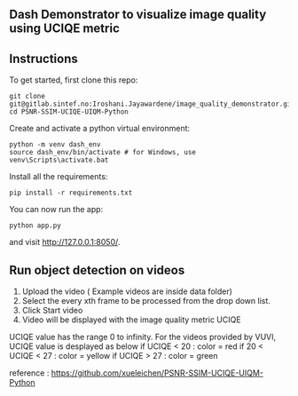 ## Dash Demonstrator to visualize image quality using UCIQE metric

## Instructions

To get started, first clone this repo:


```
git clone git@gitlab.sintef.no:Iroshani.Jayawardene/image_quality_demonstrator.git
cd PSNR-SSIM-UCIQE-UIQM-Python
```


Create and activate a python virtual environment:
```
python -m venv dash_env
source dash_env/bin/activate # for Windows, use venv\Scripts\activate.bat
```

Install all the requirements:

```
pip install -r requirements.txt
```

You can now run the app:
```
python app.py
```

and visit http://127.0.0.1:8050/.


## Run object detection on videos

1. Upload the video ( Example videos are inside data folder)
2. Select the every xth frame to be processed from the drop down list.
3. Click Start video
4. Video will be displayed with the image quality metric UCIQE

UCIQE value has the range 0 to infinity.
For the  videos provided by VUVI, UCIQE value is desplayed as below
if UCIQE < 20 : color = red
if 20 < UCIQE < 27 : color = yellow
if UCIQE > 27 : color = green

reference : https://github.com/xueleichen/PSNR-SSIM-UCIQE-UIQM-Python


